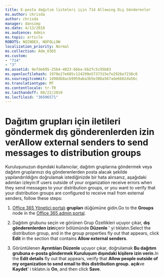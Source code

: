 ```yaml
---
title: E-posta dağıtım listeleri için 714 Allowing Dış Gönderenler
ms.author: chrisda
author: chrisda
manager: dansimp
ms.date: 4/13/2018
ms.audience: Admin
ms.topic: article
ROBOTS: NOINDEX, NOFOLLOW
localization_priority: Normal
ms.collection: Adm_O365
ms.custom:
- "714"
- "3"
ms.assetid: 9efde695-25b4-4023-bbba-bb2fc5c95b83
ms.openlocfilehash: 1978e27e605c124299e5737315e7e2926e7238c0
ms.sourcegitcommit: 1d98db8acb9959aba3b5e308a567ade6b62da56c
ms.translationtype: MT
ms.contentlocale: tr-TR
ms.lasthandoff: 08/22/2019
ms.locfileid: "36506571"
---
```

# <a name="allow-external-senders-to-send-messages-to-distribution-groups"></a><span data-ttu-id="0ef0b-102">Dağıtım grupları için iletileri göndermek dış gönderenlerden izin ver</span><span class="sxs-lookup"><span data-stu-id="0ef0b-102">Allow external senders to send messages to distribution groups</span></span>

<span data-ttu-id="0ef0b-103">Kuruluşunuzun dışındaki kullanıcılar, dağıtım gruplarına göndermek veya dağıtım gruplarınızı dış gönderenlerden posta alacak şekilde yapılandırıldığını doğrulamak istediğinizde bir hata alırsanız, aşağıdaki adımları izleyin:</span><span class="sxs-lookup"><span data-stu-id="0ef0b-103">If users outside of your organization receive errors when they send messages to your distribution groups, or you want to verify that your distribution groups are configured to receive mail from external senders, follow these steps:</span></span>

1. <span data-ttu-id="0ef0b-104">[Office 365 Yönetici portalı](https://portal.office.com/adminportal/home#/groups) **grupları** düğümüne gidin.</span><span class="sxs-lookup"><span data-stu-id="0ef0b-104">Go to the **Groups** node in the [Office 365 admin portal](https://portal.office.com/adminportal/home#/groups).</span></span>

2. <span data-ttu-id="0ef0b-105">Dağıtım grubunu seçin ve görünen Grup Özellikleri uçuyor çıkar, **dış gönderenlerden izin**içerir bölümünde **Düzenle** ' yi tıklatın.</span><span class="sxs-lookup"><span data-stu-id="0ef0b-105">Select the distribution group, and in the group properties fly out that appears, click **Edit** in the section that contains **Allow external senders**.</span></span>

3. <span data-ttu-id="0ef0b-106">Görüntülenen **Ayrıntıları Düzenle** uçuyor çıkar, doğrulamak **Bu dağıtım grubuna e-posta göndermek Kuruluşum dışındaki kişilere izin verin.**</span><span class="sxs-lookup"><span data-stu-id="0ef0b-106">In the **Edit details** fly out that appears, verify that **Allow people outside of my organization to send email to this distribution group.**</span></span> <span data-ttu-id="0ef0b-107">**açık**ve **Kaydet**' i tıklatın.</span><span class="sxs-lookup"><span data-stu-id="0ef0b-107">is **On**, and then click **Save**.</span></span>
